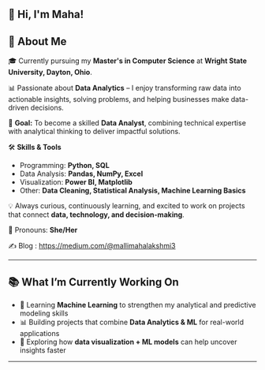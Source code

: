 ## 👋 Hi, I'm Maha!

## 🌟 About Me  

🎓 Currently pursuing my **Master's in Computer Science** at **Wright State University, Dayton, Ohio**.  

📊 Passionate about **Data Analytics** – I enjoy transforming raw data into actionable insights, solving problems, and helping businesses make data-driven decisions.  

🎯 **Goal:** To become a skilled **Data Analyst**, combining technical expertise with analytical thinking to deliver impactful solutions.  

🛠️ **Skills & Tools**  
- Programming: **Python, SQL**  
- Data Analysis: **Pandas, NumPy, Excel**  
- Visualization: **Power BI, Matplotlib**  
- Other: **Data Cleaning, Statistical Analysis, Machine Learning Basics**  

💡 Always curious, continuously learning, and excited to work on projects that connect **data, technology, and decision-making**.  

🙋 Pronouns: **She/Her**  

✍️ Blog : https://medium.com/@mallimahalakshmi3

---

## 📚 What I’m Currently Working On  

- 🤖 Learning **Machine Learning** to strengthen my analytical and predictive modeling skills  
- 📊 Building projects that combine **Data Analytics & ML** for real-world applications  
- 🌱 Exploring how **data visualization + ML models** can help uncover insights faster  

--- 

